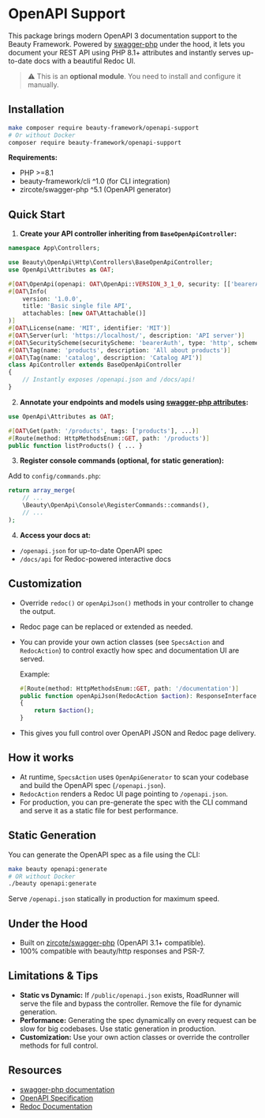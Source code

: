# OpenAPI Support

This package brings modern OpenAPI 3 documentation support to the Beauty Framework. Powered by [swagger-php](https://github.com/zircote/swagger-php) under the hood, it lets you document your REST API using PHP 8.1+ attributes and instantly serves up-to-date docs with a beautiful Redoc UI.

> ⚠️ This is an **optional module**. You need to install and configure it manually.

## Installation

```bash
make composer require beauty-framework/openapi-support
# Or without Docker
composer require beauty-framework/openapi-support
```

**Requirements:**

* PHP >=8.1
* beauty-framework/cli ^1.0 (for CLI integration)
* zircote/swagger-php ^5.1 (OpenAPI generator)


## Quick Start

1. **Create your API controller inheriting from `BaseOpenApiController`:**

```php {17}
namespace App\Controllers;

use Beauty\OpenApi\Http\Controllers\BaseOpenApiController;
use OpenApi\Attributes as OAT;

#[OAT\OpenApi(openapi: OAT\OpenApi::VERSION_3_1_0, security: [['bearerAuth' => []]])]
#[OAT\Info(
    version: '1.0.0',
    title: 'Basic single file API',
    attachables: [new OAT\Attachable()]
)]
#[OAT\License(name: 'MIT', identifier: 'MIT')]
#[OAT\Server(url: 'https://localhost/', description: 'API server')]
#[OAT\SecurityScheme(securityScheme: 'bearerAuth', type: 'http', scheme: 'bearer', description: 'Basic Auth')]
#[OAT\Tag(name: 'products', description: 'All about products')]
#[OAT\Tag(name: 'catalog', description: 'Catalog API')]
class ApiController extends BaseOpenApiController
{
    // Instantly exposes /openapi.json and /docs/api!
}
```

2. **Annotate your endpoints and models using [swagger-php attributes](https://zircote.github.io/swagger-php/guide/attributes.html):**

```php {3}
use OpenApi\Attributes as OAT;

#[OAT\Get(path: '/products', tags: ['products'], ...)]
#[Route(method: HttpMethodsEnum::GET, path: '/products')]
public function listProducts() { ... }
```

3. **Register console commands (optional, for static generation):**

Add to `config/commands.php`:

```php {3}
return array_merge(
    // ...
    \Beauty\OpenApi\Console\RegisterCommands::commands(),
    // ...
);
```

4. **Access your docs at:**

* `/openapi.json` for up-to-date OpenAPI spec
* `/docs/api` for Redoc-powered interactive docs

## Customization

* Override `redoc()` or `openApiJson()` methods in your controller to change the output.
* Redoc page can be replaced or extended as needed.
* You can provide your own action classes (see `SpecsAction` and `RedocAction`) to control exactly how spec and documentation UI are served.

  Example:

  ```php
  #[Route(method: HttpMethodsEnum::GET, path: '/documentation')]
  public function openApiJson(RedocAction $action): ResponseInterface
  {
      return $action();
  }
  ```
* This gives you full control over OpenAPI JSON and Redoc page delivery.

## How it works

* At runtime, `SpecsAction` uses `OpenApiGenerator` to scan your codebase and build the OpenAPI spec (`/openapi.json`).
* `RedocAction` renders a Redoc UI page pointing to `/openapi.json`.
* For production, you can pre-generate the spec with the CLI command and serve it as a static file for best performance.

## Static Generation

You can generate the OpenAPI spec as a file using the CLI:

```bash
make beauty openapi:generate
# OR without Docker
./beauty openapi:generate
```

Serve `/openapi.json` statically in production for maximum speed.

## Under the Hood

* Built on [zircote/swagger-php](https://github.com/zircote/swagger-php) (OpenAPI 3.1+ compatible).
* 100% compatible with beauty/http responses and PSR-7.

## Limitations & Tips

* **Static vs Dynamic:** If `/public/openapi.json` exists, RoadRunner will serve the file and bypass the controller. Remove the file for dynamic generation.
* **Performance:** Generating the spec dynamically on every request can be slow for big codebases. Use static generation in production.
* **Customization:** Use your own action classes or override the controller methods for full control.

## Resources

* [swagger-php documentation](https://github.com/zircote/swagger-php)
* [OpenAPI Specification](https://swagger.io/specification/)
* [Redoc Documentation](https://redocly.com/docs/redoc/)
